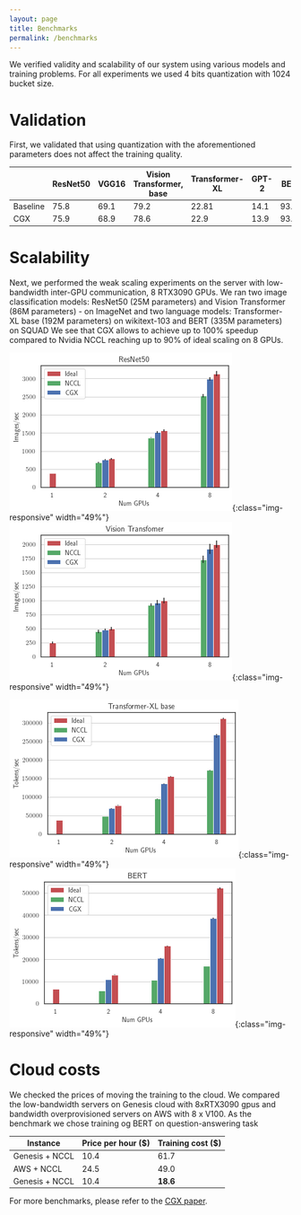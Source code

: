 ```yaml
---
layout: page
title: Benchmarks
permalink: /benchmarks
---
```


We verified validity and scalability of our system using various models and training problems.
For all experiments we used 4 bits quantization with 1024 bucket size.

# Validation
First, we validated that using quantization with the aforementioned parameters does not affect the training quality.

|          |ResNet50 | VGG16 | Vision Transformer, base | Transformer-XL | GPT-2 | BERT   |
|----------|----------|-------|--------------------------|----------------|-------|--------|
| Baseline | 75.8  | 69.1 | 79.2 | 22.81          | 14.1  | 93.12  |
| CGX      | 75.9  | 68.9 | 78.6 | 22.9           | 13.9  | 93.06  |

# Scalability
Next, we performed the weak scaling experiments on the server with low-bandwidth inter-GPU communication,
8 RTX3090 GPUs. We ran two image classification models: ResNet50 (25M parameters) and Vision Transformer (86M parameters) - on ImageNet and
two language models: Transformer-XL base (192M parameters) on wikitext-103 and BERT (335M parameters) on SQUAD
We see that CGX allows to achieve up to 100% speedup compared to Nvidia NCCL reaching up to 90% of ideal scaling on 8 GPUs.

![ResNet50](/assets/images/RN50_comparison.png){:class="img-responsive" width="49%"}
![Vision Transformer base](/assets/images/Vit_comparison.png){:class="img-responsive" width="49%"}

![Transformer-XL base](/assets/images/TXL_comparison.png){:class="img-responsive" width="49%"}
![BERT](/assets/images/BERT_comparison.png){:class="img-responsive" width="49%"}

# Cloud costs

We checked the prices of moving the training to the cloud. 
We compared the low-bandwidth servers on Genesis cloud with 8xRTX3090 gpus and bandwidth overprovisioned servers on AWS with 8 x V100.
As the benchmark we chose training og BERT on question-answering task

| Instance       | Price per hour ($) | Training cost ($) | 
|----------------|--------------------|-------------------|
| Genesis + NCCL | 10.4               | 61.7              | 
| AWS + NCCL     | 24.5               | 49.0              |
| Genesis + NCCL | 10.4               | **18.6**          |

For more benchmarks, please refer to the [CGX paper](https://arxiv.org/abs/2111.08617).